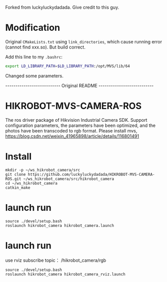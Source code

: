 
Forked from luckyluckydadada. Give credit to this guy.  

# Modification
Original `CMakeLists.txt` using `link_directories`, which cause running error (cannot find xxx.so). But build correct.

Add this line to my `.bashrc`:
```bash
export LD_LIBRARY_PATH=$LD_LIBRARY_PATH:/opt/MVS/lib/64
```

Changed some parameters.



---------------------------  Original README  ---------------------------


# HIKROBOT-MVS-CAMERA-ROS
The ros driver package of Hikvision Industrial Camera SDK. Support configuration parameters, the parameters have been optimized, and the photos have been transcoded to rgb format.
Please install mvs, https://blog.csdn.net/weixin_41965898/article/details/116801491

# Install
```
mkdir -p ~/ws_hikrobot_camera/src
git clone https://github.com/luckyluckydadada/HIKROBOT-MVS-CAMERA-ROS.git ~/ws_hikrobot_camera/src/hikrobot_camera
cd ~/ws_hikrobot_camera
catkin_make
```
# launch run
```
source ./devel/setup.bash 
roslaunch hikrobot_camera hikrobot_camera.launch
```
# launch run
use rviz subscribe topic： /hikrobot_camera/rgb
```
source ./devel/setup.bash 
roslaunch hikrobot_camera hikrobot_camera_rviz.launch
```
